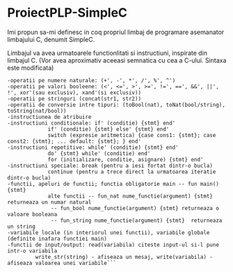 # ProiectPLP-SimpleC
Imi propun sa-mi definesc in coq propriul limbaj de programare asemanator limbajului C, denumit SimpleC.

Limbajul va avea urmatoarele functionlitati si instructiuni, inspirate din limbajul C. (Vor avea aproximativ aceeasi semnatica cu cea a C-ului. Sintaxa este modificata)
```-tipuri de variabile + declarare de variabile de aceste tipuri - numere naturale, bool, string, pointeri
-operatii pe numere naturale: (+', -', *', /', %', ^')
-operatii pe valori booleene: (<', <=', >', >=', !=', ==', &&', ||', !', xor'(sau exclusiv), xand'(si exclusiv))
-operatii pe stringuri (concat(str1, str2))
-operatii de conversie intre tipuri: (toBool(nat), toNat(bool/string), toString(nat/bool))
-instructiunea de atribuire
-instructiuni conditionale: if' (conditie) {stmt} end'
             if' (conditie) {stmt} else' {stmt} end'
             switch (expresie aritmetica) {case cons1: {stmt}; case const2: {stmt}; ... default: {stmt}; } end'
-instructiuni repetitive: while' (conditie) {stmt} end'
             do' {stmt} while' (conditie) end'
             for (initializare, conditie, asignare) {stmt} end'
-instructiuni speciale: break (pentru a iesi fortat dintr-o bucla)
             continue (pentru a trece direct la urmatoarea iteratie dintr-o bucla)
-functii, apeluri de functii; functia obligatorie main -- fun main() {stmt}
             alte functii -- fun_nat nume_functie(argument) {stmt} returneaza un numar natural
			  -- fun_bool nume_functie(argument) {stmt} returneaza o valoare booleana
			  -- fun_string nume_functie(argument) {stmt}  returneaza un string
-variabile locale (in interiorul unei functii), variabile globale (definite inafara functiei main)
-functii de input/output: read(variabila) citeste input-ul si-l pune intr-o variabila
	     write_str(string) - afiseaza un mesaj, write(variabila) - afiseaza valoarea unei variabile```
